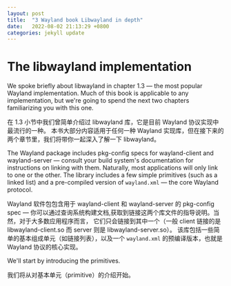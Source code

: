 ```yaml
---
layout: post
title:  "3 Wayland book Libwayland in depth"
date:   2022-08-02 21:13:29 +0800
categories: jekyll update
---
```

# The libwayland implementation

We spoke briefly about libwayland in chapter 1.3 &mdash; the most popular 
Wayland implementation. Much of this book is applicable to any implementation,
but we're going to spend the next two chapters familiarizing you with this one.

在 1.3 小节中我们曾简单介绍过 libwayland 库，它是目前 Wayland 协议实现中最流行的一种。
本书大部分内容适用于任何一种 Wayland 实现库，但在接下来的两个章节里，我们将带你一起深入了解一下 libwayland。

The Wayland package includes pkg-config specs for wayland-client and
wayland-server &mdash; consult your build system's documentation for 
instructions on linking with them. Naturally, most applications will only link
to one or the other. The library includes a few simple primitives (such as a
linked list) and a pre-compiled version of `wayland.xml` &mdash; the core
Wayland protocol.

Wayland 软件包包含用于 wayland-client 和 wayland-server 的 pkg-config spec &mdash; 
你可以通过查询系统构建文档,获取到链接这两个库文件的指导说明。当然，对于大多数应用程序而言，
它们只会链接到其中一个（一般 client 链接的是 libwayland-client.so 而 server 则是 libwayland-server.so）。
该库包括一些简单的基本组成单元（如链接列表），以及一个 `wayland.xml` 的预编译版本，也就是
Wayland 协议的核心实现。

We'll start by introducing the primitives.

我们将从对基本单元（primitive）的介绍开始。
